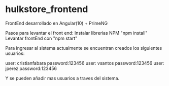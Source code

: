 # hulkstore_frontend
FrontEnd desarrollado en Angular(10) + PrimeNG

Pasos para levantar el front end:
Instalar librerias NPM "npm install"
Levantar frontEnd con "npm start"

Para ingresar al sistema actualmente se encuentran creados los siguientes usuarios:

user: cristianfabara password:123456
user: vsantos password:123456
user: jperez password:123456

Y se pueden añadir mas usuarios a traves del sistema.

